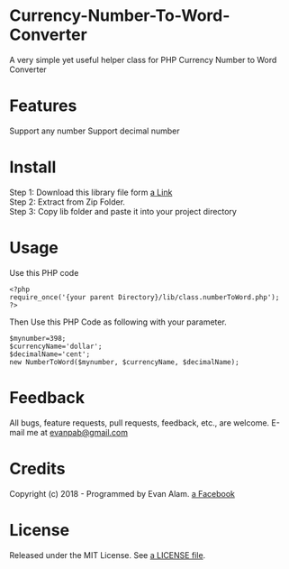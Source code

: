 # Currency-Number-To-Word-Converter
A very simple yet useful helper class for PHP Currency Number to Word Converter

# Features
Support any number
Support decimal number

# Install
Step 1: Download this library file form [a Link](https://github.com/evan06alam/Currency-Number-To-Word-Converter/archive/master.zip)<br/>
Step 2: Extract from Zip Folder.<br/>
Step 3: Copy lib folder and paste it into your project directory<br/>

# Usage
Use this PHP code 
```
<?php 
require_once('{your parent Directory}/lib/class.numberToWord.php');
?>
```
Then Use this PHP Code as following with your parameter.

```
$mynumber=398;
$currencyName='dollar';
$decimalName='cent';
new NumberToWord($mynumber, $currencyName, $decimalName);
```

# Feedback
All bugs, feature requests, pull requests, feedback, etc., are welcome. E-mail me at evanpab@gmail.com

# Credits
Copyright (c) 2018 - Programmed by Evan Alam. [a Facebook](https://www.facebook.com/evan06alam)

# License
Released under the MIT License. See [a LICENSE file](https://github.com/evan06alam/Currency-Number-To-Word-Converter/blob/master/LICENSE).
